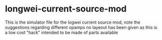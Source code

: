 # longwei-current-source-mod
This is the simulator file for the logwei current source mod, note the suggestions regarding different opamps
no layeout has been given as this is a low cost "hack" intended to be made of parts available